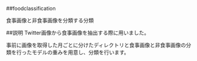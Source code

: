 ##foodclassification

食事画像と非食事画像を分類する分類

##説明
Twitter画像から食事画像を抽出する際に用いました。

事前に画像を取得した月ごとに分けたディレクトリと食事画像と非食事画像の分類を行ったモデルの重みを用意し、分類を行います。

